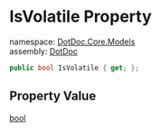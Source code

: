 ﻿# IsVolatile Property

namespace: [DotDoc\.Core\.Models](../../DotDoc.Core.Models.md)<br />
assembly: [DotDoc](../../../DotDoc.md)



```csharp
public bool IsVolatile { get; };
```

## Property Value

[bool](https://docs.microsoft.com/ja-jp/dotnet/api/System.Boolean)

